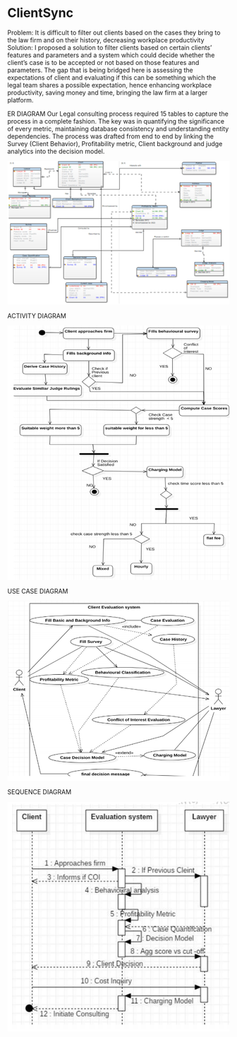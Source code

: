 # ClientSync

Problem: It is difficult to filter out clients based on the cases they bring to the law firm and on their history, decreasing workplace productivity
Solution: I proposed a solution to filter clients based on certain clients’ features and parameters and a system which could decide whether the client’s case is to be accepted or not based on those features and parameters. The gap that is being bridged here is assessing the expectations of client and evaluating if this can be something which the legal team shares a possible expectation, hence enhancing workplace productivity, saving money and time, bringing the law firm at a larger platform.

ER DIAGRAM
Our Legal consulting process required 15 tables to capture the process in a complete fashion. The
key was in quantifying the significance of every metric, maintaining database consistency and
understanding entity dependencies. The process was drafted from end to end by linking the
Survey (Client Behavior), Profitability metric, Client background and judge analytics into the
decision model.

![alt text](https://github.com/DimpleZatkia/ClientSync/blob/main/Capture.PNG)

ACTIVITY DIAGRAM

![alt text](https://github.com/DimpleZatkia/ClientSync/blob/main/Capture_2.PNG)

USE CASE DIAGRAM

![alt text](https://github.com/DimpleZatkia/ClientSync/blob/main/Capture_3.PNG)

SEQUENCE DIAGRAM

![alt text](https://github.com/DimpleZatkia/ClientSync/blob/main/Capture_4.PNG)
